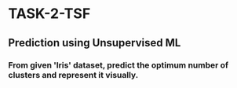 # TASK-2-TSF
## Prediction using Unsupervised ML
### From given 'Iris' dataset, predict the optimum number of clusters and represent it visually.
